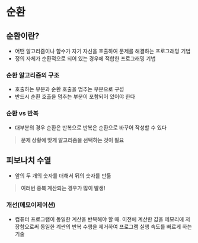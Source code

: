 # 순환

## 순환이란?

* 어떤 알고리즘이나 함수가 자기 자신을 호출하여 문제를 해결하는 프로그래밍 기법
* 정의 자체가 순환적으로 되어 있는 경우에 적합한 프로그래밍 기법



### 순환 알고리즘의 구조

* 호출하는 부분과 순환 호출을 멈추는 부분으로 구성
* 반드시 순환 호출을 멈추는 부분이 포함되어 있어야 한다



### 순환 vs 반복

* 대부분의 경우 순환은 반복으로 반복은 순환으로 바꾸어 작성할 수 있다 

> **문제 상황에 맞게 알고리즘을 선택하는 것이 필요**



## 피보나치 수열

* 앞의 두 개의 숫자를 더해서 뒤의 숫자를 만듦

> **여러번 중복 계산되는 경우가 많이 발생!**



### 개선(메모이제이션)

* 컴퓨터 프로그램이 동일한 계산을 반복해야 할 때. 이전에 계산한 값을 메모리에 저장함으로써 동일한 계싼의 반복 수행을 제거하여 프로그램 실행 속도를 빠르게 하는 기술